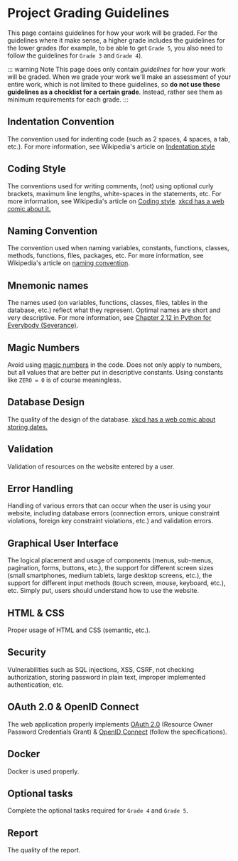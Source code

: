 # Project Grading Guidelines
This page contains guidelines for how your work will be graded. For the guidelines where it make sense, a higher grade includes the guidelines for the lower grades (for example, to be able to get `Grade 5`, you also need to follow the guidelines for `Grade 3` and `Grade 4`).

::: warning Note
This page does only contain *guidelines* for how your work will be graded. When we grade your work we'll make an assessment of your entire work, which is not limited to these guidelines, so **do not use these guidelines as a checklist for a certain grade**. Instead, rather see them as minimum requirements for each grade.
:::

## Indentation Convention
The convention used for indenting code (such as 2 spaces, 4 spaces, a tab, etc.). For more information, see Wikipedia's article on [Indentation style](https://en.wikipedia.org/wiki/Indentation_style)

<GradingGuideline
	gradeU="Indentation conventions have been used, or they are not always followed"
	grade3="The same indentation convention is consistently used across all files of the same type"
	grade4="-"
	grade5="-"
/>

## Coding Style
The conventions used for writing comments, (not) using optional curly brackets, maximum line lengths, white-spaces in the statements, etc. For more information, see Wikipedia's article on [Coding style](https://en.wikibooks.org/wiki/Computer_Programming/Coding_Style). [xkcd has a web comic about it.](https://xkcd.com/1513/)

<GradingGuideline
	gradeU="No coding styles have been used, or they are not always followed"
	grade3="The same coding style is consistently used across all files of the same type"
	grade4="-"
	grade5="-"
/>

## Naming Convention
The convention used when naming variables, constants, functions, classes, methods, functions, files, packages, etc. For more information, see Wikipedia's article on [naming convention](https://en.wikipedia.org/wiki/Naming_convention_(programming)).

<GradingGuideline
	gradeU="No naming conventions have been used, or they are not always followed"
	grade3="The same coding style is consistently used across all files of the same type"
	grade4="-"
	grade5="-"
/>

## Mnemonic names
The names used (on variables, functions, classes, files, tables in the database, etc.) reflect what they represent. Optimal names are short and very descriptive. For more information, see [Chapter 2.12 in Python for Everybody (Severance)](https://eng.libretexts.org/Bookshelves/Computer_Science/Book%3A_Python_for_Everybody_(Severance)/2%3A_Variables%2C_Expressions%2C_and_Statements/2.12%3A_Choosing_Mnemonic_Variable_Names).

<GradingGuideline
	gradeU="There exists names that are not mnemonic"
	grade3="All names are mnemonic"
	grade4="-"
	grade5="-"
/>

## Magic Numbers
Avoid using [magic numbers](https://en.wikipedia.org/wiki/Magic_number_%28programming%29#Unnamed_numerical_constants) in the code. Does not only apply to numbers, but all values that are better put in descriptive constants. Using constants like `ZERO = 0` is of course meaningless.

<GradingGuideline
	gradeU="Some magic numbers exists"
	grade3="No magic number exist"
	grade4="-"
	grade5="-"
/>

## Database Design
The quality of the design of the database. [xkcd has a web comic about storing dates.](https://xkcd.com/1883/)

<GradingGuideline
	gradeU="The design is inappropriate, for example storing all resources in the same table"
	grade3="Constraints are used properly"
	grade4="-"
	grade5="-"
/>

## Validation
Validation of resources on the website entered by a user.

<GradingGuideline
	gradeU="Not all resources are validated"
	grade3="All resources are validated when created/updated, forms are pre-filled with latest input if errors occur"
	grade4="-"
	grade5="-"
/>

## Error Handling
Handling of various errors that can occur when the user is using your website, including database errors (connection errors, unique constraint violations, foreign key constraint violations, etc.) and validation errors.

<GradingGuideline
	gradeU="Not all errors are handled"
	grade3="Errors are handled, and descriptive error messages are shown to the user"
	grade4="-"
	grade5="-"
/>

## Graphical User Interface
The logical placement and usage of components (menus, sub-menus, pagination, forms, buttons, etc.), the support for different screen sizes (small smartphones, medium tablets, large desktop screens, etc.), the support for different input methods (touch screen, mouse, keyboard, etc.), etc. Simply put, users should understand how to use the website.

<GradingGuideline
	gradeU="The website contains components users don't understand how to use/can't use"
	grade3="The placement of components is logical and users understand how to use them on a desktop computer"
	grade4="The website do to some extent have support for smartphones (for example having support for just the screen size or just the input method)"
	grade5="The website have very good support for both smartphones and desktop computers"
/>

## HTML & CSS
Proper usage of HTML and CSS (semantic, etc.).

<GradingGuideline
	gradeU="HTML and CSS are not used properly"
	grade3="HTML and CSS are used properly"
	grade4="-"
	grade5="-"
/>

## Security
Vulnerabilities such as SQL injections, XSS, CSRF, not checking authorization, storing password in plain text, improper implemented authentication, etc.

<GradingGuideline
	gradeU="3 or more security vulnerabilities exist"
	grade3="At most 2 security vulnerabilities exist"
	grade4="At most 1 security vulnerability exists"
	grade5="No security vulnerability exists"
/>

## OAuth 2.0 & OpenID Connect
The web application properly implements [OAuth 2.0](https://tools.ietf.org/html/rfc6749) (Resource Owner Password Credentials Grant) & [OpenID Connect](https://openid.net/specs/openid-connect-core-1_0.html) (follow the specifications).

<GradingGuideline
	gradeU="3 or more implementation details differ from the specifications"
	grade3="2 implementation details differ from the specifications"
	grade4="1 implementation detail differs from the specifications"
	grade5="The specifications are followed"
/>

## Docker
Docker is used properly.

<GradingGuideline
	gradeU="Docker has not been used or one container is used to run multiple applications."
	grade3="All applications/components can be started just by running the command 'docker-compose up'."
	grade4="-"
	grade5="-"
/>

## Optional tasks
Complete the optional tasks required for `Grade 4` and `Grade 5`.

<GradingGuideline
	gradeU="-"
	grade3="-"
	grade4="Complete the extra task 'SDK' and 'Supporting Multiple Data Formats'"
	grade5="Complete the extra task 'Supporting third-party authentication'"
/>

## Report
The quality of the report.

<GradingGuideline
	gradeU="The reader does not get a good understanding of what the project is about (the problem and the solution), nor how the solution works/will be used/has been implemented"
	grade3="The reader gets a good understanding of what the project is about and how the solution works/will be used/has been implemented. Figures are used, they have been numbered and given descriptive captions, and they are referred to from the main text using their figure numbers. The text does not contain obvious spelling mistake nor incomprehensible sentences. At most 5 mistakes mentioned in the lecture Report Writing exists"
	grade4="Chapters and sub-chapters are properly used to give the report a good structure. The reader can easily find the specific information she's looking for in the expected chapter/sub-chapter. At most 3 mistakes mentioned in the lecture Report Writing exists"
	grade5="Everything with the report is great. At most 1 mistake mentioned in the lecture Report Writing exists"
/>
